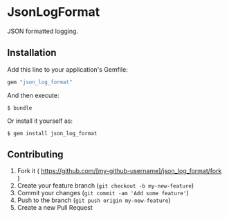 # JsonLogFormat

JSON formatted logging.

## Installation

Add this line to your application's Gemfile:

```ruby
gem "json_log_format"
```

And then execute:

    $ bundle

Or install it yourself as:

    $ gem install json_log_format

## Contributing

1. Fork it ( https://github.com/[my-github-username]/json_log_format/fork )
2. Create your feature branch (`git checkout -b my-new-feature`)
3. Commit your changes (`git commit -am 'Add some feature'`)
4. Push to the branch (`git push origin my-new-feature`)
5. Create a new Pull Request
